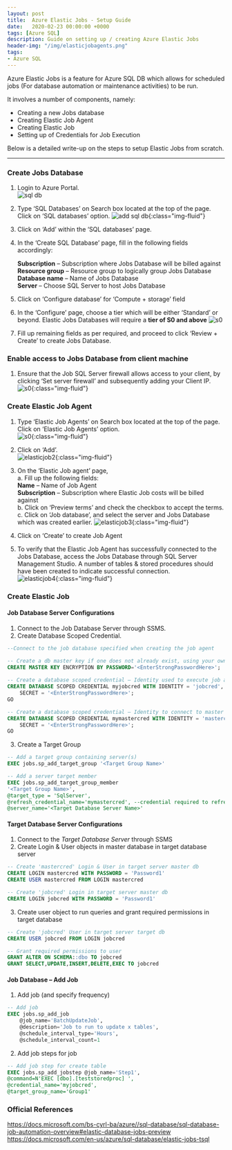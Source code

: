 ```yaml
---
layout: post
title:  Azure Elastic Jobs - Setup Guide
date:   2020-02-23 00:00:00 +0000
tags: [Azure SQL]
description: Guide on setting up / creating Azure Elastic Jobs
header-img: "/img/elasticjobagents.png"
tags:
- Azure SQL
---
```


Azure Elastic Jobs is a feature for Azure SQL DB which allows for scheduled jobs (For database automation or maintenance activities) to be run.

It involves a number of components, namely:

- Creating a new Jobs database
- Creating Elastic Job Agent
- Creating Elastic Job
- Setting up of Credentials for Job Execution

Below is a detailed write-up on the steps to setup Elastic Jobs from scratch.

---

### Create Jobs Database

1. Login to Azure Portal. <br/>
![sql db](/img/posts/2020-02-23-azure-elastic-jobs-setup/create-jobs-db-1.png)

2. Type ‘SQL Databases’ on Search box located at the top of the page. Click on ‘SQL databases’ option.
![add sql db](/img/posts/2020-02-23-azure-elastic-jobs-setup/create-jobs-db-2.png){:class="img-fluid"}
 
3. Click on ‘Add’ within the ‘SQL databases’ page.
 
4. In the ‘Create SQL Database’ page, fill in the following fields accordingly: <br/>

    **Subscription** – Subscription where Jobs Database will be billed against <br/>
    **Resource group** – Resource group to logically group Jobs Database <br/>
    **Database name** – Name of Jobs Database <br/>
    **Server** – Choose SQL Server to host Jobs Database

5. Click on ‘Configure database’ for ‘Compute + storage’ field
6. In the ‘Configure’ page, choose a tier which will be either ‘Standard’ or beyond. Elastic Jobs Databases will require a **tier of S0 and above**
![s0](/img/posts/2020-02-23-azure-elastic-jobs-setup/create-jobs-db-3.png)

7. Fill up remaining fields as per required, and proceed to click ‘Review + Create’ to create Jobs Database.

### Enable access to Jobs Database from client machine

1. Ensure that the Job SQL Server firewall allows access to your client, by clicking ‘Set server firewall’ and subsequently adding your Client IP.
![s0](/img/posts/2020-02-23-azure-elastic-jobs-setup/enable-access-1.png){:class="img-fluid"}

### Create Elastic Job Agent

1. Type  ‘Elastic Job Agents’ on Search box located at the top of the page. Click on ‘Elastic Job Agents’ option. <br/>
![s0](/img/posts/2020-02-23-azure-elastic-jobs-setup/create-elastic-job-agent-1.png){:class="img-fluid"}

2. Click on ‘Add’. <br/>
![elasticjob2](/img/posts/2020-02-23-azure-elastic-jobs-setup/create-elastic-job-agent-2.png){:class="img-fluid"}

3. On the ‘Elastic Job agent’ page, <br/>
a. Fill up the following fields:  <br/>
   **Name** – Name of Job Agent <br/> 
   **Subscription** – Subscription where Elastic Job costs will be billed against <br/>
b. Click on ‘Preview terms’ and check the checkbox to accept the terms. <br/>
c. Click on ‘Job database’, and select the server and Jobs Database which was created earlier.
![elasticjob3](/img/posts/2020-02-23-azure-elastic-jobs-setup/create-elastic-job-agent-3.png){:class="img-fluid"}

4. Click on ‘Create’ to create Job Agent
5. To verify that the Elastic Job Agent has successfully connected to the Jobs Database, access the Jobs Database through SQL Server Management Studio. A number of tables & stored procedures should have been created to indicate successful connection. <br/>
![elasticjob4](/img/posts/2020-02-23-azure-elastic-jobs-setup/create-elastic-job-agent-4.PNG){:class="img-fluid"}

### Create Elastic Job

#### Job Database Server Configurations

1. Connect to the Job Database Server through SSMS.
2. Create Database Scoped Credential.

```sql
--Connect to the job database specified when creating the job agent

-- Create a db master key if one does not already exist, using your own password.  
CREATE MASTER KEY ENCRYPTION BY PASSWORD='<EnterStrongPasswordHere>';  
  
-- Create a database scoped credential – Identity used to execute job against target database 
CREATE DATABASE SCOPED CREDENTIAL myjobcred WITH IDENTITY = 'jobcred',
    SECRET = '<EnterStrongPasswordHere>'; 
GO

-- Create a database scoped credential – Identity to connect to master database
CREATE DATABASE SCOPED CREDENTIAL mymastercred WITH IDENTITY = 'mastercred',
    SECRET = '<EnterStrongPasswordHere>'; 
GO
```

3. Create a Target Group

```sql
-- Add a target group containing server(s)
EXEC jobs.sp_add_target_group '<Target Group Name>'

-- Add a server target member
EXEC jobs.sp_add_target_group_member
'<Target Group Name>',
@target_type = 'SqlServer',
@refresh_credential_name='mymastercred', --credential required to refresh the databases in server
@server_name='<Target Database Server Name>'

```
#### Target Database Server Configurations

1. Connect to the *Target Database Server* through SSMS
2.	Create Login & User objects in master database in target database server 

```sql
-- Create 'mastercred' Login & User in target server master db
CREATE LOGIN mastercred WITH PASSWORD = 'Password1'
CREATE USER mastercred FROM LOGIN mastercred

-- Create 'jobcred' Login in target server master db
CREATE LOGIN jobcred WITH PASSWORD = 'Password1'
```
3. Create user object to run queries and grant required permissions in target database

```sql
-- Create 'jobcred' User in target server target db
CREATE USER jobcred FROM LOGIN jobcred

-- Grant required permissions to user
GRANT ALTER ON SCHEMA::dbo TO jobcred
GRANT SELECT,UPDATE,INSERT,DELETE,EXEC TO jobcred
```

#### Job Database – Add Job

1. Add job (and specify frequency)

```sql
-- Add job
EXEC jobs.sp_add_job 
	@job_name='BatchUpdateJob',
	@description='Job to run to update x tables',
	@schedule_interval_type='Hours',
	@schedule_interval_count=1
```
2. Add job steps for job

```sql
-- Add job step for create table
EXEC jobs.sp_add_jobstep @job_name='Step1',
@command=N'EXEC [dbo].[teststoredproc] ',
@credential_name='myjobcred',
@target_group_name='Group1'
```

### Official References

<https://docs.microsoft.com/bs-cyrl-ba/azure//sql-database/sql-database-job-automation-overview#elastic-database-jobs-preview> <br/>
<https://docs.microsoft.com/en-us/azure/sql-database/elastic-jobs-tsql>
